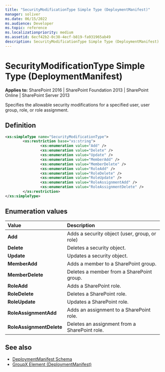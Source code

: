 ```yaml
---
title: "SecurityModificationType Simple Type (DeploymentManifest)"
manager: soliver
ms.date: 06/15/2022
ms.audience: Developer
ms.topic: reference
ms.localizationpriority: medium
ms.assetid: 6ecf42b2-0c38-4ecf-b819-fa931965ab49
description: SecurityModificationType Simple Type (DeploymentManifest) specifies the allowable security modifications for a specified user, user group, role, or role assignment.
---
```


# SecurityModificationType Simple Type (DeploymentManifest)

**Applies to:** SharePoint 2016 | SharePoint Foundation 2013 | SharePoint Online | SharePoint Server 2013

Specifies the allowable security modifications for a specified user, user group, role, or role assignment.

## Definition

```XML
<xs:simpleType name="SecurityModificationType">
        <xs:restriction base="xs:string">
                <xs:enumeration value="Add" />
                <xs:enumeration value="Delete" />
                <xs:enumeration value="Update" />
                <xs:enumeration value="MemberAdd" />
                <xs:enumeration value="MemberDelete" />
                <xs:enumeration value="RoleAdd" />
                <xs:enumeration value="RoleDelete" />
                <xs:enumeration value="RoleUpdate" />
                <xs:enumeration value="RoleAssignmentAdd" />
                <xs:enumeration value="RoleAssignmentDelete" />
        </xs:restriction>
</xs:simpleType>

```

## Enumeration values

|**Value**|**Description**|
|:-----|:-----|
|**Add** <br/> |Adds a security object (user, group, or role)  <br/> |
|**Delete** <br/> |Deletes a security object.  <br/> |
|**Update** <br/> |Updates a security object.  <br/> |
|**MemberAdd** <br/> |Adds a member to a SharePoint group.  <br/> |
|**MemberDelete** <br/> |Deletes a member from a SharePoint group.  <br/> |
|**RoleAdd** <br/> |Adds a SharePoint role.  <br/> |
|**RoleDelete** <br/> |Deletes a SharePoint role.  <br/> |
|**RoleUpdate** <br/> |Updates a SharePoint role.  <br/> |
|**RoleAssignmentAdd** <br/> |Adds an assignment to a SharePoint role.  <br/> |
|**RoleAssignmentDelete** <br/> |Deletes an assignment from a SharePoint role.  <br/> |

## See also

- [DeploymentManifest Schema](deploymentmanifest-schema.md)
- [GroupX Element (DeploymentManifest)](groupx-element-deploymentmanifest.md)
